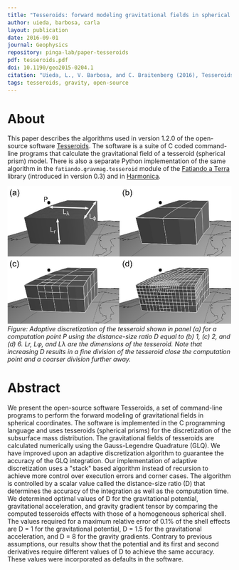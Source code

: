 ```yaml
---
title: "Tesseroids: forward modeling gravitational fields in spherical coordinates"
author: uieda, barbosa, carla
layout: publication
date: 2016-09-01
journal: Geophysics
repository: pinga-lab/paper-tesseroids
pdf: tesseroids.pdf
doi: 10.1190/geo2015-0204.1
citation: "Uieda, L., V. Barbosa, and C. Braitenberg (2016), Tesseroids: Forward-modeling gravitational fields in spherical coordinates, GEOPHYSICS, F41–F48, doi:10.1190/geo2015-0204.1."
tags: tesseroids, gravity, open-source
---
```


# About

This paper describes the algorithms used in version 1.2.0 of the open-source
software [Tesseroids](http://www.tesseroids.org).
The software is a suite of C coded command-line programs that calculate the
gravitational field of a tesseroid (spherical prism) model.
There is also a separate Python implementation of the same algorithm in the
`fatiando.gravmag.tesseroid` module of the
[Fatiando a Terra](https://www.fatiando.org/v0.5) library (introduced in version 0.3)
and in [Harmonica](https://github.com/fatiando/harmonica).

![Example of adaptive discretization of a tesseroid using different distance-size ratio.](/images/tesseroid-adaptive-discretization.jpg)
<br>
*Figure: Adaptive discretization of the tesseroid shown in panel (a) for a computation
point P using the distance-size ratio D equal to (b) 1, (c) 2, and (d) 6. Lr, Lφ, and Lλ
are the dimensions of the tesseroid. Note that increasing D results in a fine division
of the tesseroid close the computation point and a coarser division further away.*

# Abstract

We present the open-source software Tesseroids, a set of command-line programs
to perform the forward modeling of gravitational fields in spherical
coordinates.  The software is implemented in the C programming language and
uses tesseroids (spherical prisms) for the discretization of the subsurface
mass distribution.  The gravitational fields of tesseroids are calculated
numerically using the Gauss-Legendre Quadrature (GLQ).  We have improved upon
an adaptive discretization algorithm to guarantee the accuracy of the GLQ
integration.  Our implementation of adaptive discretization uses a "stack"
based algorithm instead of recursion to achieve more control over execution
errors and corner cases.  The algorithm is controlled by a scalar value called
the distance-size ratio (D) that determines the accuracy of the integration as
well as the computation time.  We determined optimal values of D for the
gravitational potential, gravitational acceleration, and gravity gradient
tensor by comparing the computed tesseroids effects with those of a homogeneous
spherical shell.  The values required for a maximum relative error of 0.1% of
the shell effects are D = 1 for the gravitational potential, D = 1.5 for the
gravitational acceleration, and D = 8 for the gravity gradients.  Contrary to
previous assumptions, our results show that the potential and its first and
second derivatives require different values of D to achieve the same accuracy.
These values were incorporated as defaults in the software.
